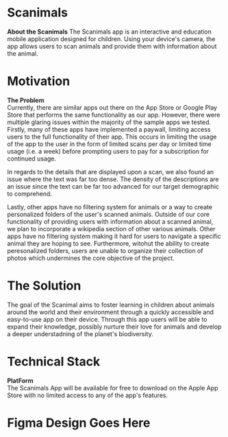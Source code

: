 # Scanimals
**About the Scanimals**
The Scanimals app is an interactive and education mobile application designed for children. Using your device's camera, the app allows users to scan animals and provide them with information about the animal.

# Motivation
**The Problem** <br/>
Currently, there are similar apps out there on the App Store or Google Play Store that performs the same functionality as our app. However, there were multiple glaring issues within the majority of the sample apps we tested. Firstly, many of these apps have implemented a paywall, limiting access users to the full functionality of their app. This occurs in limiting the usage of the app to the user in the form of limited scans per day or limited time usage (i.e. a week) before prompting users to pay for a subscription for continued usage. 

In regards to the details that are displayed upon a scan, we also found an issue where the text was far too dense. The density of the descriptions are an issue since the text can be far too advanced for our target demographic to comprehend. 

Lastly, other apps have no filtering system for animals or a way to create personalized folders of the user's scanned animals. Outside of our core functionality of providing users with information about a scanned animal, we plan to incorporate a wikipedia section of other various animals. Other apps have no filtering system making it hard for users to navigate a specific animal they are hoping to see. Furthermore, witohut the ability to create peresonalized folders, users are unable to organize their collection of photos which undermines the core objective of the project.

# The Solution
The goal of the Scanimal aims to foster learning in children about animals around the world and their environment through a quickly accessible and easy-to-use app on their device. Through this app users will be able to expand their knowledge, possibly nurture their love for animals and develop a deeper understadning of the planet's biodiversity.

# Technical Stack
**PlatForm** <br/>
The Scanimals App will be available for free to download on the Apple App Store with no limited access to any of the app's features.
# Figma Design Goes Here

